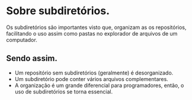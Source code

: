 # Sobre subdiretórios.
 Os subdiretórios são importantes visto que, organizam as os repositórios, facilitando o uso assim como pastas no explorador de arquivos de um computador.
## Sendo assim.
 * Um repositório sem subdiretórios (geralmente) é desorganizado.
 * Um subdiretório pode conter vários arquivos complementares.
 * A organização é um grande diferencial para programadores, então, o uso de subdiretórios se torna essencial.
